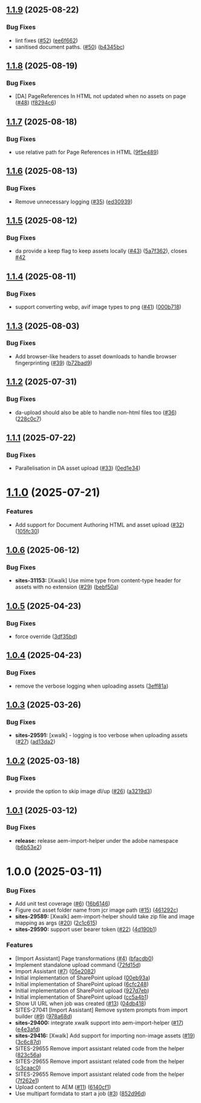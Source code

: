 ## [1.1.9](https://github.com/adobe/aem-import-helper/compare/v1.1.8...v1.1.9) (2025-08-22)


### Bug Fixes

* lint fixes ([#52](https://github.com/adobe/aem-import-helper/issues/52)) ([ee6f662](https://github.com/adobe/aem-import-helper/commit/ee6f662704a897046307b1c7bd1e2b36789dd157))
* sanitised document paths. ([#50](https://github.com/adobe/aem-import-helper/issues/50)) ([b4345bc](https://github.com/adobe/aem-import-helper/commit/b4345bcbac3259b8a9339eadc3b73231604228a1))

## [1.1.8](https://github.com/adobe/aem-import-helper/compare/v1.1.7...v1.1.8) (2025-08-19)


### Bug Fixes

* [DA] PageReferences In HTML not updated when no assets on page ([#48](https://github.com/adobe/aem-import-helper/issues/48)) ([f8294c6](https://github.com/adobe/aem-import-helper/commit/f8294c6593f7b18d3e24d2e20ecb9c4ccce7462f))

## [1.1.7](https://github.com/adobe/aem-import-helper/compare/v1.1.6...v1.1.7) (2025-08-18)


### Bug Fixes

* use relative path for Page References in HTML ([9f5e489](https://github.com/adobe/aem-import-helper/commit/9f5e48946b83f6b0711402c9cf2669096346d415))

## [1.1.6](https://github.com/adobe/aem-import-helper/compare/v1.1.5...v1.1.6) (2025-08-13)


### Bug Fixes

* Remove unnecessary logging ([#35](https://github.com/adobe/aem-import-helper/issues/35)) ([ed30939](https://github.com/adobe/aem-import-helper/commit/ed309391f22311a0a70cc11391f5312e9894b491))

## [1.1.5](https://github.com/adobe/aem-import-helper/compare/v1.1.4...v1.1.5) (2025-08-12)


### Bug Fixes

* da provide a keep flag to keep assets locally ([#43](https://github.com/adobe/aem-import-helper/issues/43)) ([5a7f362](https://github.com/adobe/aem-import-helper/commit/5a7f362a16e13b9d82154b546b9f0d452735c274)), closes [#42](https://github.com/adobe/aem-import-helper/issues/42)

## [1.1.4](https://github.com/adobe/aem-import-helper/compare/v1.1.3...v1.1.4) (2025-08-11)


### Bug Fixes

* support converting webp, avif image types to png ([#41](https://github.com/adobe/aem-import-helper/issues/41)) ([000b718](https://github.com/adobe/aem-import-helper/commit/000b7187d94d8a5e8acde1a4dc889dc7366fe016))

## [1.1.3](https://github.com/adobe/aem-import-helper/compare/v1.1.2...v1.1.3) (2025-08-03)


### Bug Fixes

* Add browser-like headers to asset downloads to handle browser fingerprinting ([#39](https://github.com/adobe/aem-import-helper/issues/39)) ([b72bad9](https://github.com/adobe/aem-import-helper/commit/b72bad9e06e3e18a943266dec19414070c044681))

## [1.1.2](https://github.com/adobe/aem-import-helper/compare/v1.1.1...v1.1.2) (2025-07-31)


### Bug Fixes

* da-upload should also be able to handle non-html files too ([#36](https://github.com/adobe/aem-import-helper/issues/36)) ([228c0c7](https://github.com/adobe/aem-import-helper/commit/228c0c7ea5c2b4026976a2188c3373fd183dd26d))

## [1.1.1](https://github.com/adobe/aem-import-helper/compare/v1.1.0...v1.1.1) (2025-07-22)


### Bug Fixes

* Parallelisation in DA asset upload ([#33](https://github.com/adobe/aem-import-helper/issues/33)) ([0ed1e34](https://github.com/adobe/aem-import-helper/commit/0ed1e34db7b36ecadbb3c0662bbc1f1434ef0ea1))

# [1.1.0](https://github.com/adobe/aem-import-helper/compare/v1.0.6...v1.1.0) (2025-07-21)


### Features

* Add support for Document Authoring HTML and asset upload ([#32](https://github.com/adobe/aem-import-helper/issues/32)) ([105fc30](https://github.com/adobe/aem-import-helper/commit/105fc30349376425177509e2bf952d0d65e8d3d9))

## [1.0.6](https://github.com/adobe/aem-import-helper/compare/v1.0.5...v1.0.6) (2025-06-12)


### Bug Fixes

* **sites-31153:** [Xwalk] Use mime type from content-type header for assets with no extension ([#29](https://github.com/adobe/aem-import-helper/issues/29)) ([bebf50a](https://github.com/adobe/aem-import-helper/commit/bebf50a6953926c95e28b82d4d3e567a1587d7fc))

## [1.0.5](https://github.com/adobe/aem-import-helper/compare/v1.0.4...v1.0.5) (2025-04-23)


### Bug Fixes

* force override ([3df35bd](https://github.com/adobe/aem-import-helper/commit/3df35bd062ed6a0b294dc89ad1f724d479d4110e))

## [1.0.4](https://github.com/adobe/aem-import-helper/compare/v1.0.3...v1.0.4) (2025-04-23)


### Bug Fixes

* remove the verbose logging when uploading assets ([3eff81a](https://github.com/adobe/aem-import-helper/commit/3eff81a08acbfa35f892b184e8b10faf3edded37))

## [1.0.3](https://github.com/adobe/aem-import-helper/compare/v1.0.2...v1.0.3) (2025-03-26)


### Bug Fixes

* **sites-29591:** [xwalk] - logging is too verbose when uploading assets ([#27](https://github.com/adobe/aem-import-helper/issues/27)) ([ad13da2](https://github.com/adobe/aem-import-helper/commit/ad13da22b579f226dd51bf0a052146a10f1dab03))

## [1.0.2](https://github.com/adobe/aem-import-helper/compare/v1.0.1...v1.0.2) (2025-03-18)


### Bug Fixes

* provide the option to skip image dl/up ([#26](https://github.com/adobe/aem-import-helper/issues/26)) ([a3219d3](https://github.com/adobe/aem-import-helper/commit/a3219d308c652f868273bcdd0f11bd6efc464f44))

## [1.0.1](https://github.com/adobe/aem-import-helper/compare/v1.0.0...v1.0.1) (2025-03-12)


### Bug Fixes

* **release:** release aem-import-helper under the adobe namespace ([b6b53e2](https://github.com/adobe/aem-import-helper/commit/b6b53e299af399dc6fb11700152fdf9eddea70c3))

# 1.0.0 (2025-03-11)


### Bug Fixes

* Add unit test coverage ([#6](https://github.com/adobe/aem-import-helper/issues/6)) ([16b6146](https://github.com/adobe/aem-import-helper/commit/16b6146e46ab3783ddf031b2868283ca5f4912be))
* Figure out asset folder name from jcr image path ([#15](https://github.com/adobe/aem-import-helper/issues/15)) ([461292c](https://github.com/adobe/aem-import-helper/commit/461292cdbc6c36dac2a2e63af6c6f2134a47c754))
* **sites-29589:** [Xwalk] aem-import-helper should take zip file and image mapping as args ([#20](https://github.com/adobe/aem-import-helper/issues/20)) ([2c1c615](https://github.com/adobe/aem-import-helper/commit/2c1c6157ed773af55897599d239499df458d1ef7))
* **sites-29590:** support user bearer token ([#22](https://github.com/adobe/aem-import-helper/issues/22)) ([4d190b1](https://github.com/adobe/aem-import-helper/commit/4d190b1260dc81315e6537707f075a909f17db43))


### Features

* [Import Assistant] Page transformations ([#4](https://github.com/adobe/aem-import-helper/issues/4)) ([bfacdb0](https://github.com/adobe/aem-import-helper/commit/bfacdb0fe1f18c764f5b490e24dfd6245e9b13f8))
* Implement standalone upload command ([72fd15d](https://github.com/adobe/aem-import-helper/commit/72fd15dad79cd8e4757cfdbf8c400ef2acf318a7))
* Import Assistant ([#7](https://github.com/adobe/aem-import-helper/issues/7)) ([05e2082](https://github.com/adobe/aem-import-helper/commit/05e20828207665fd7db74299d31392fedf95ad20))
* Initial implementation of SharePoint upload ([00eb93a](https://github.com/adobe/aem-import-helper/commit/00eb93afb41f061d755f91d503d4759e5aa1ee44))
* Initial implementation of SharePoint upload ([6cfc248](https://github.com/adobe/aem-import-helper/commit/6cfc248da1d9648712ca305a9367477fa4020db6))
* Initial implementation of SharePoint upload ([927d7eb](https://github.com/adobe/aem-import-helper/commit/927d7ebbf720c350aa3464bb6561ef5bacaecbcd))
* Initial implementation of SharePoint upload ([cc5a4b1](https://github.com/adobe/aem-import-helper/commit/cc5a4b15666cde54a870bd1feb01c369bf9535ed))
* Show UI URL when job was created ([#13](https://github.com/adobe/aem-import-helper/issues/13)) ([04db418](https://github.com/adobe/aem-import-helper/commit/04db41864b551ea88778882b32afcc1ba52c539b))
* SITES-27041 [Import Assistant] Remove system prompts from import builder ([#9](https://github.com/adobe/aem-import-helper/issues/9)) ([978a68d](https://github.com/adobe/aem-import-helper/commit/978a68d8c314f75f4fc46a8fba1be672f43bd326))
* **sites-29400:** integrate xwalk support into aem-import-helper ([#17](https://github.com/adobe/aem-import-helper/issues/17)) ([e4e3afd](https://github.com/adobe/aem-import-helper/commit/e4e3afd0fe42170c0492d4e1a099c95426b81d00))
* **sites-29416:** [Xwalk] Add support for importing non-image assets ([#19](https://github.com/adobe/aem-import-helper/issues/19)) ([3c6c87d](https://github.com/adobe/aem-import-helper/commit/3c6c87d4d8bc2a750b69b5544b4efa6731b40c75))
* SITES-29655 Remove import assistant related code from the helper ([823c56a](https://github.com/adobe/aem-import-helper/commit/823c56a742df981f91a46ee6849a0199eedfe83e))
* SITES-29655 Remove import assistant related code from the helper ([c3caac0](https://github.com/adobe/aem-import-helper/commit/c3caac0baf548fc32e90b56e434252b706be4cad))
* SITES-29655 Remove import assistant related code from the helper ([7f262e1](https://github.com/adobe/aem-import-helper/commit/7f262e1b4cb37027e8e071fa0cf4033b4a2186a4))
* Upload content to AEM ([#11](https://github.com/adobe/aem-import-helper/issues/11)) ([6140cf1](https://github.com/adobe/aem-import-helper/commit/6140cf1ff51efd74f97d6225ad4c122ea5544e77))
* Use multipart formdata to start a job ([#3](https://github.com/adobe/aem-import-helper/issues/3)) ([852d96d](https://github.com/adobe/aem-import-helper/commit/852d96d94f5576d5f622839718670c71730d107e))
